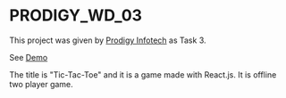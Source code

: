 # PRODIGY_WD_03


This project was given by [Prodigy Infotech](https://prodigyinfotech.dev/) as Task 3.

See [Demo](https://prodigy-internship-task-3.vercel.app/)

The title is "Tic-Tac-Toe" and it is a game made with React.js. It is offline two player game.
